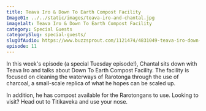 ```yaml
---
title: Teava Iro & Down To Earth Compost Facility
Image01: ../../static/images/teava-iro-and-chantal.jpg
image1alt: Teava Iro & Down To Earth Compost Facility
category: Special Guests
categorySlug: special-guests/
slugOfAudio: https://www.buzzsprout.com/1121474/4831049-teava-iro-down-to-earth-compost-facility.mp3
episode: 11
---
```


In this week's episode (a special Tuesday episode!), Chantal sits down with Teava Iro and talks about Down To Earth Compost Facility. The facility is focused on cleaning the waterways of Rarotonga through the use of charcoal, a small-scale replica of what he hopes can be scaled up.

In addition, he has compost available for the Rarotongans to use. Looking to visit? Head out to Titikaveka and use your nose. 